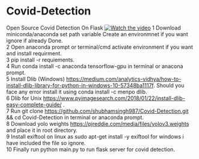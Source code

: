   
# Covid-Detection
Open Source Covid Detection On Flask
[![Watch the video](https://i.imgur.com/vKb2F1B.png)](https://www.youtube.com/watch?v=n-ejSFll6aQ)
1 Download miniconda/anaconda set path variable Create an environmnet if you want ignore if already Done.<br>
2 Open anaconda prompt or terminal/cmd activate environment if you want and install requirment.<br>
3 pip install -r requiements.<br>
4 Run conda install -c anaconda tensorflow-gpu in terminal or anacona prompt.<br>
5 Install Dlib (Windows) https://medium.com/analytics-vidhya/how-to-install-dlib-library-for-python-in-windows-10-57348ba1117f. 
  Should you face any error install it using conda install -c menpo dlib.<br>
6 Dlib for Unix https://www.pyimagesearch.com/2018/01/22/install-dlib-easy-complete-guide/ .<br>
7 Run git clone https://github.com/shubhamsingh987/Covid-Detection.git && cd Covid-Detection in terminal or anaconda prompt. <br>
8 Download yolo weights https://pjreddie.com/media/files/yolov3.weights and place it in root directory.<br>
9 Install exiftool on linux as sudo apt-get install -y exiftool for windows i have included the file so ignore.<br>
10 Finally run python main.py to run flask server for covid detection.<br>

